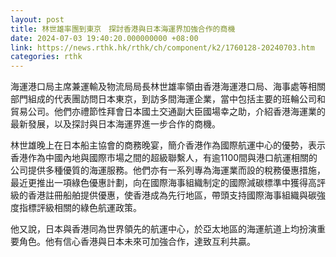 ```yaml
---
layout: post
title: 林世雄率團到東京　探討香港與日本海運界加強合作的商機
date: 2024-07-03 19:40:20.000000000 +08:00
link: https://news.rthk.hk/rthk/ch/component/k2/1760128-20240703.htm
categories: rthk
---
```


海運港口局主席兼運輸及物流局局長林世雄率領由香港海運港口局、海事處等相關部門組成的代表團訪問日本東京，到訪多間海運企業，當中包括主要的班輪公司和貿易公司。他們亦禮節性拜會日本國土交通副大臣國場幸之助，介紹香港海運業的最新發展，以及探討與日本海運界進一步合作的商機。

林世雄晚上在日本船主協會的商務晚宴，簡介香港作為國際航運中心的優勢，表示香港作為中國內地與國際市場之間的超級聯繫人，有逾1100間與港口航運相關的公司提供多種優質的海運服務。他們亦有一系列專為海運業而設的稅務優惠措施，最近更推出一項綠色優惠計劃，向在國際海事組織制定的國際減碳標準中獲得高評級的香港註冊船舶提供優惠，使香港成為先行地區，帶頭支持國際海事組織與碳強度指標評級相關的綠色航運政策。

他又說，日本與香港同為世界領先的航運中心，於亞太地區的海運航道上均扮演重要角色。他有信心香港與日本未來可加強合作，達致互利共贏。
